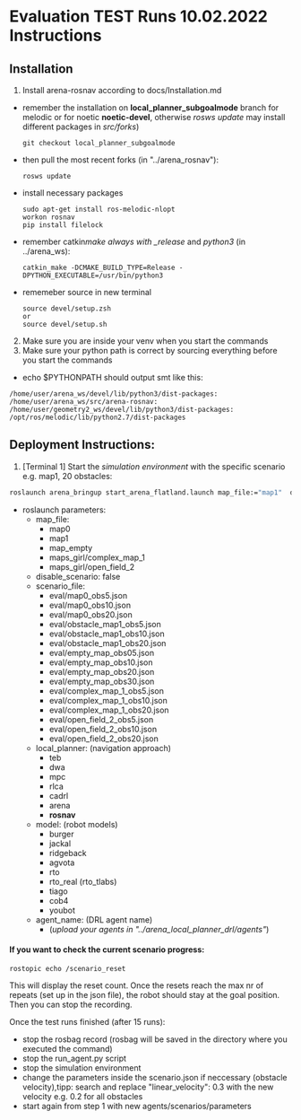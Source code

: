 # Evaluation TEST Runs 10.02.2022 Instructions

## Installation

1. Install arena-rosnav according to docs/Installation.md

- remember the installation on **local_planner_subgoalmode** branch for melodic or for noetic **noetic-devel**, otherwise _rosws update_ may install different packages in _src/forks_)
  ```
  git checkout local_planner_subgoalmode
  ```
- then pull the most recent forks (in "../arena_rosnav"):
  ```
  rosws update
  ```
- install necessary packages

  ```
  sudo apt-get install ros-melodic-nlopt
  workon rosnav
  pip install filelock
  ```

- remember catkin*make always with \_release* and _python3_ (in ../arena_ws):
  ```
  catkin_make -DCMAKE_BUILD_TYPE=Release -DPYTHON_EXECUTABLE=/usr/bin/python3
  ```
- rememeber source in new terminal
  ```
  source devel/setup.zsh
  or
  source devel/setup.sh
  ```

2. Make sure you are inside your venv when you start the commands
3. Make sure your python path is correct by sourcing everything before you start the commands

- echo $PYTHONPATH should output smt like this:

```
/home/user/arena_ws/devel/lib/python3/dist-packages:
/home/user/arena_ws/src/arena-rosnav:
/home/user/geometry2_ws/devel/lib/python3/dist-packages:
/opt/ros/melodic/lib/python2.7/dist-packages
```

## Deployment Instructions:

1. [Terminal 1] Start the _simulation environment_ with the specific scenario e.g. map1, 20 obstacles:

```bash
roslaunch arena_bringup start_arena_flatland.launch map_file:="map1"  disable_scenario:="false" scenario_file:="eval/obstacle_map1_obs20.json" model:=tiago agent_name:=tiago
```

- roslaunch parameters:
  - map_file:
    - map0
    - map1
    - map_empty
    - maps_girl/complex_map_1
    - maps_girl/open_field_2
  - disable_scenario: false
  - scenario_file:
    - eval/map0_obs5.json
    - eval/map0_obs10.json
    - eval/map0_obs20.json
    - eval/obstacle_map1_obs5.json
    - eval/obstacle_map1_obs10.json
    - eval/obstacle_map1_obs20.json
    - eval/empty_map_obs05.json
    - eval/empty_map_obs10.json
    - eval/empty_map_obs20.json
    - eval/empty_map_obs30.json
    - eval/complex_map_1_obs5.json
    - eval/complex_map_1_obs10.json
    - eval/complex_map_1_obs20.json
    - eval/open_field_2_obs5.json
    - eval/open_field_2_obs10.json
    - eval/open_field_2_obs20.json
  - local_planner: (navigation approach)
    - teb
    - dwa
    - mpc
    - rlca
    - cadrl
    - arena
    - **rosnav**
  - model: (robot models)
    - burger
    - jackal
    - ridgeback
    - agvota
    - rto
    - rto_real (rto_tlabs)
    - tiago
    - cob4
    - youbot
  - agent_name: (DRL agent name)
    - (_upload your agents in "../arena_local_planner_drl/agents"_)

#### If you want to check the current scenario progress:

```
rostopic echo /scenario_reset
```

This will display the reset count. Once the resets reach the max nr of repeats (set up in the json file), the robot should stay at the goal position. Then you can stop the recording.

Once the test runs finished (after 15 runs):

- stop the rosbag record (rosbag will be saved in the directory where you executed the command)
- stop the run_agent.py script
- stop the simulation environment
- change the parameters inside the scenario.json if neccessary (obstacle velocity),tipp: search and replace "linear_velocity": 0.3 with the new velocity e.g. 0.2 for all obstacles
- start again from step 1 with new agents/scenarios/parameters
